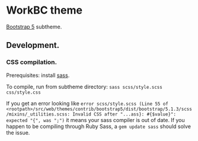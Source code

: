 # WorkBC theme

[Bootstrap 5](https://www.drupal.org/project/bootstrap5) subtheme.

## Development.

### CSS compilation.

Prerequisites: install [sass](https://sass-lang.com/install).

To compile, run from subtheme directory: `sass scss/style.scss css/style.css`

If you get an error looking like `error scss/style.scss (Line 55 of <rootpath>/src/web/themes/contrib/bootstrap5/dist/bootstrap/5.1.3/scss/mixins/_utilities.scss: Invalid CSS after "...ass}: #{$value}": expected "{", was ";")`
it means your sass compiler is out of date. 
If you happen to be compiling through Ruby Sass, a `gem update sass` should solve the issue.
